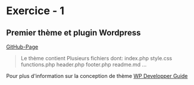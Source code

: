 # Exercice - 1
## Premier thème et plugin  Wordpress

[GitHub-Page](https://e2194579.github.io/31w-ext1/) 
> Le thème contient Plusieurs fichiers dont:
index.php
style.css
functions.php
header.php
footer.php
readme.md
...

Pour plus d'information sur la conception de thème
[WP Developper Guide](https://developper.wordpress.org/theme)